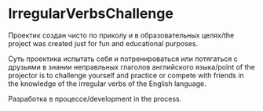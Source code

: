 # IrregularVerbsChallenge
Проектик создан чисто по приколу и в образовательных целях/the project was created just for fun and educational purposes.

Суть проектика испытать себя и потренироваться или потягаться с друзьями в знании неправльных глаголов английского языка/point of the projector is to challenge yourself and practice or compete with friends in the knowledge of the irregular verbs of the English language.

Разработка в процессе/development in the process.
